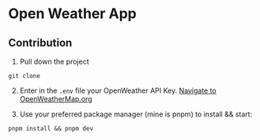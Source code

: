 # Open Weather App

## Contribution

1. Pull down the project

```
git clone
```

2. Enter in the `.env` file your OpenWeather API Key. [Navigate to OpenWeatherMap.org](https://openweathermap.org/api)

3. Use your preferred package manager (mine is pnpm) to install && start:

```
pnpm install && pnpm dev
```
